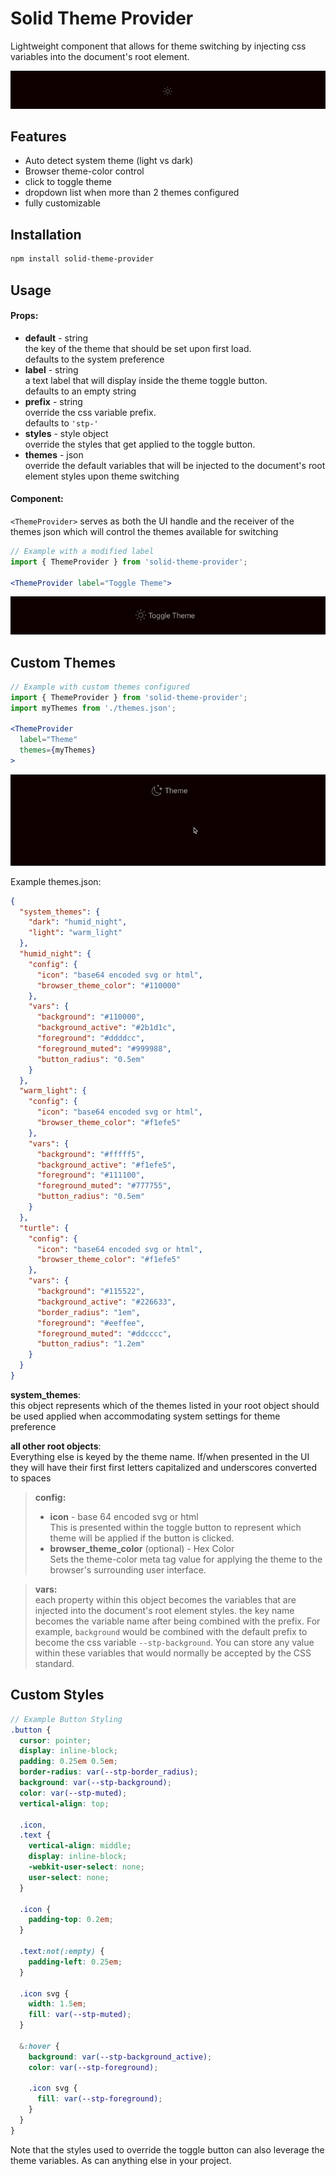 <!-- [![NPM](https://img.shields.io/npm/v/solid-theme-provider.svg)](https://www.npmjs.com/package/solid-theme-provider) -->

# Solid Theme Provider

Lightweight component that allows for theme switching by injecting css variables into the document's root element.

![Example of UI with no configuration](https://github.com/gnomical/solid-theme-provider/blob/assets/minimum_ui.gif?raw=true)

## Features

- Auto detect system theme (light vs dark)
- Browser theme-color control
- click to toggle theme
- dropdown list when more than 2 themes configured
- fully customizable

## Installation

```bash
npm install solid-theme-provider
```

## Usage

#### Props:

- **default** - string  
  the key of the theme that should be set upon first load.  
  defaults to the system preference
- **label** - string  
  a text label that will display inside the theme toggle button.  
  defaults to an empty string
- **prefix** - string  
  override the css variable prefix.  
  defaults to `'stp-'`
- **styles** - style object  
  override the styles that get applied to the toggle button.
- **themes** - json  
  override the default variables that will be injected to the document's root element styles upon theme switching

#### Component:

`<ThemeProvider>` serves as both the UI handle and the receiver of the themes json which will control the themes available for switching

```jsx
// Example with a modified label
import { ThemeProvider } from 'solid-theme-provider';

<ThemeProvider label="Toggle Theme">
```

![Example of UI with custom label](https://github.com/gnomical/solid-theme-provider/blob/assets/label_ui.gif?raw=true)

## Custom Themes

```jsx
// Example with custom themes configured
import { ThemeProvider } from 'solid-theme-provider';
import myThemes from './themes.json';

<ThemeProvider
  label="Theme"
  themes={myThemes}
>
```

![Example of UI with custom label](https://github.com/gnomical/solid-theme-provider/blob/assets/dropdown_ui.gif?raw=true)

Example themes.json:

```json
{
  "system_themes": {
    "dark": "humid_night",
    "light": "warm_light"
  },
  "humid_night": {
    "config": {
      "icon": "base64 encoded svg or html",
      "browser_theme_color": "#110000"
    },
    "vars": {
      "background": "#110000",
      "background_active": "#2b1d1c",
      "foreground": "#ddddcc",
      "foreground_muted": "#999988",
      "button_radius": "0.5em"
    }
  },
  "warm_light": {
    "config": {
      "icon": "base64 encoded svg or html",
      "browser_theme_color": "#f1efe5"
    },
    "vars": {
      "background": "#fffff5",
      "background_active": "#f1efe5",
      "foreground": "#111100",
      "foreground_muted": "#777755",
      "button_radius": "0.5em"
    }
  },
  "turtle": {
    "config": {
      "icon": "base64 encoded svg or html",
      "browser_theme_color": "#f1efe5"
    },
    "vars": {
      "background": "#115522",
      "background_active": "#226633",
      "border_radius": "1em",
      "foreground": "#eeffee",
      "foreground_muted": "#ddcccc",
      "button_radius": "1.2em"
    }
  }
}
```

**system_themes**:  
this object represents which of the themes listed in your root object should be used applied when accommodating system settings for theme preference

**all other root objects**:  
Everything else is keyed by the theme name. If/when presented in the UI they will have their first first letters capitalized and underscores converted to spaces

> **config:**
>
> - **icon** - base 64 encoded svg or html  
>   This is presented within the toggle button to represent which theme will be applied if the button is clicked.
> - **browser_theme_color** (optional) - Hex Color  
>   Sets the theme-color meta tag value for applying the theme to the browser's surrounding user interface.

> **vars:**  
> each property within this object becomes the variables that are injected into the document's root element styles. the key name becomes the variable name after being combined with the prefix. For example, `background` would be combined with the default prefix to become the css variable `--stp-background`. You can store any value within these variables that would normally be accepted by the CSS standard.

## Custom Styles

```scss
// Example Button Styling
.button {
  cursor: pointer;
  display: inline-block;
  padding: 0.25em 0.5em;
  border-radius: var(--stp-border_radius);
  background: var(--stp-background);
  color: var(--stp-muted);
  vertical-align: top;

  .icon,
  .text {
    vertical-align: middle;
    display: inline-block;
    -webkit-user-select: none;
    user-select: none;
  }

  .icon {
    padding-top: 0.2em;
  }

  .text:not(:empty) {
    padding-left: 0.25em;
  }

  .icon svg {
    width: 1.5em;
    fill: var(--stp-muted);
  }

  &:hover {
    background: var(--stp-background_active);
    color: var(--stp-foreground);

    .icon svg {
      fill: var(--stp-foreground);
    }
  }
}
```

Note that the styles used to override the toggle button can also leverage the theme variables. As can anything else in your project.
